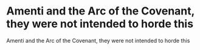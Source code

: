# Amenti and the Arc of the Covenant, they were not intended to horde this

Amenti and the Arc of the Covenant, they were not intended to horde this